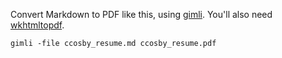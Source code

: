 Convert Markdown to PDF like this, using
[gimli](https://github.com/walle/gimli). You'll also need
[wkhtmltopdf](https://github.com/antialize/wkhtmltopdf).


   ```gimli -file ccosby_resume.md ccosby_resume.pdf```
